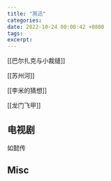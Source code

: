 ```yaml
---
title: "周迅"
categories: 
date: 2022-10-24 00:00:42 +0800
tags: 
excerpt: 
---
```



[[巴尔扎克与小裁缝]]

[[苏州河]]

[[李米的猜想]]

[[龙门飞甲]]

## 电视剧

如懿传



## Misc



